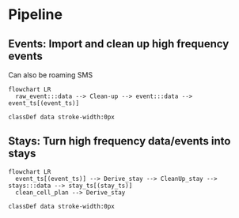 # Pipeline

## Events: Import and clean up high frequency events

Can also be roaming SMS

```mermaid
flowchart LR
  raw_event:::data --> Clean-up --> event:::data --> event_ts[(event_ts)]

classDef data stroke-width:0px
```

## Stays: Turn high frequency data/events into stays


```mermaid
flowchart LR
  event_ts[(event_ts)] --> Derive_stay --> CleanUp_stay --> stays:::data --> stay_ts[(stay_ts)]
  clean_cell_plan --> Derive_stay

classDef data stroke-width:0px
```
